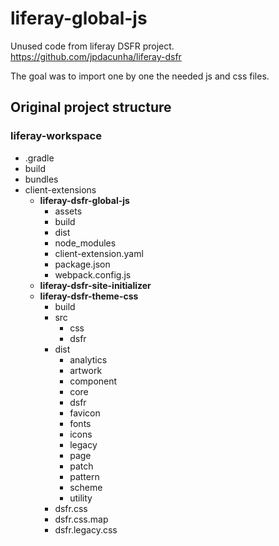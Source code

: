 # liferay-global-js

Unused code from liferay DSFR project.  
https://github.com/jpdacunha/liferay-dsfr

The goal was to import one by one the needed js and css files.  

## Original project structure  

### liferay-workspace

- .gradle
- build
- bundles
- client-extensions
  - **liferay-dsfr-global-js**
    - assets
    - build
    - dist
    - node_modules
    - client-extension.yaml
    - package.json
    - webpack.config.js
  - **liferay-dsfr-site-initializer**
  - **liferay-dsfr-theme-css**
    - build
    - src
      - css
      - dsfr
    - dist
      - analytics
      - artwork
      - component
      - core
      - dsfr
      - favicon
      - fonts
      - icons
      - legacy
      - page
      - patch
      - pattern
      - scheme
      - utility
    - dsfr.css
    - dsfr.css.map
    - dsfr.legacy.css
